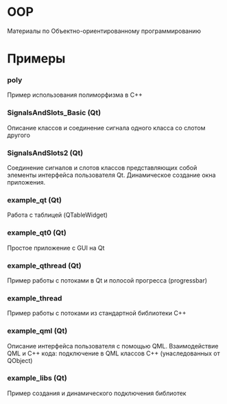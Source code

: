# OOP

Материалы по Объектно-ориентированному программированию

# Примеры

### poly 
Пример использования полиморфизма в C++

### SignalsAndSlots_Basic (Qt)
Описание классов и соединение сигнала одного класса со слотом другого

### SignalsAndSlots2 (Qt)
Соединение сигналов и слотов классов представляющих собой элементы интерфейса пользователя Qt.
Динамическое создание окна приложения.

### example_qt (Qt)
Работа с таблицей (QTableWidget)


### example_qt0 (Qt)
Простое приложение с GUI на Qt

### example_qthread (Qt)
Пример работы с потоками в Qt и полосой прогресса (progressbar)

### example_thread
Пример работы с потоками из стандартной библиотеки C++


### example_qml (Qt)
Описание интерфейса пользователя с помощью QML.
Взаимодействие QML и C++ кода: подключение в QML классов C++ (унаследованных от QObject)

### example_libs (Qt)
Пример создания и динамического подключения библиотек